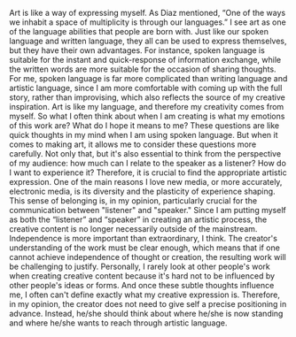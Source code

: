 Art is like a way of expressing myself. As Diaz mentioned, “One of the ways we inhabit a space of multiplicity is through our languages.” I see art as one of the language abilities that people are born with. Just like our spoken language and written language, they all can be used to express themselves, but they have their own advantages. For instance, spoken language is suitable for the instant and quick-response of information exchange, while the written words are more suitable for the occasion of sharing thoughts. For me, spoken language is far more complicated than writing language and artistic language, since I am more comfortable with coming up with the full story, rather than improvising, which also reflects the source of my creative inspiration. Art is like my language, and therefore my creativity comes from myself. So what I often think about when I am creating is what my emotions of this work are? What do I hope it means to me? These questions are like quick thoughts in my mind when I am using spoken language. But when it comes to making art, it allows me to consider these questions more carefully. Not only that, but it's also essential to think from the perspective of my audience: how much can I relate to the speaker as a listener? How do I want to experience it? Therefore, it is crucial to find the appropriate artistic expression. One of the main reasons I love new media, or more accurately, electronic media, is its diversity and the plasticity of experience shaping. This sense of belonging is, in my opinion, particularly crucial for the communication between "listener" and "speaker." Since I am putting myself as both the “listener” and “speaker” in creating an artistic process, the creative content is no longer necessarily outside of the mainstream. Independence is more important than extraordinary, I think. The creator's understanding of the work must be clear enough, which means that if one cannot achieve independence of thought or creation, the resulting work will be challenging to justify. Personally, I rarely look at other people's work when creating creative content because it's hard not to be influenced by other people's ideas or forms. And once these subtle thoughts influence me, I often can't define exactly what my creative expression is. Therefore, in my opinion, the creator does not need to give self a precise positioning in advance. Instead, he/she should think about where he/she is now standing and where he/she wants to reach through artistic language.
